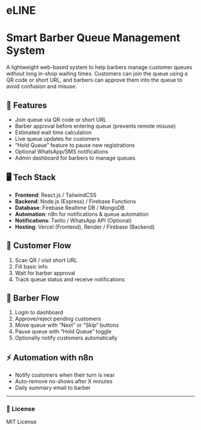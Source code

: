 # eLINE
# Smart Barber Queue Management System

A lightweight web-based system to help barbers manage customer queues without long in-shop waiting times. Customers can join the queue using a QR code or short URL, and barbers can approve them into the queue to avoid confusion and misuse.

## 🚀 Features
- Join queue via QR code or short URL
- Barber approval before entering queue (prevents remote misuse)
- Estimated wait time calculation
- Live queue updates for customers
- “Hold Queue” feature to pause new registrations
- Optional WhatsApp/SMS notifications
- Admin dashboard for barbers to manage queues

## 🖥 Tech Stack
- **Frontend**: React.js / TailwindCSS
- **Backend**: Node.js (Express) / Firebase Functions
- **Database**: Firebase Realtime DB / MongoDB
- **Automation**: n8n for notifications & queue automation
- **Notifications**: Twilio / WhatsApp API (Optional)
- **Hosting**: Vercel (Frontend), Render / Firebase (Backend)

## 📌 Customer Flow
1. Scan QR / visit short URL
2. Fill basic info
3. Wait for barber approval
4. Track queue status and receive notifications

## 📌 Barber Flow
1. Login to dashboard
2. Approve/reject pending customers
3. Move queue with “Next” or “Skip” buttons
4. Pause queue with “Hold Queue” toggle
5. Optionally notify customers automatically

## ⚡ Automation with n8n
- Notify customers when their turn is near
- Auto-remove no-shows after X minutes
- Daily summary email to barber

---

### 📄 License
MIT License
